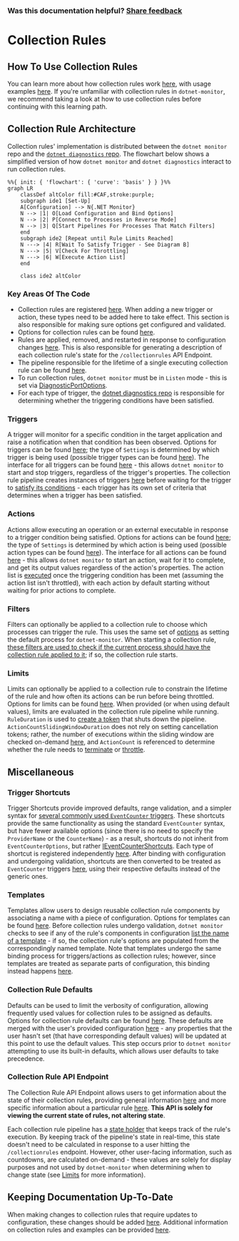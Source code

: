 
### Was this documentation helpful? [Share feedback](https://www.research.net/r/DGDQWXH?src=documentation%2FlearningPath%2Fcollectionrules)

# Collection Rules

## How To Use Collection Rules

You can learn more about how collection rules work [here](https://github.com/dotnet/dotnet-monitor/blob/main/documentation/collectionrules/collectionrules.md#collection-rules), with usage examples [here](https://github.com/dotnet/dotnet-monitor/blob/main/documentation/collectionrules/collectionruleexamples.md). If you're unfamiliar with collection rules in `dotnet-monitor`, we recommend taking a look at how to use collection rules before continuing with this learning path.

## Collection Rule Architecture

Collection rules' implementation is distributed between the `dotnet monitor` repo and the [`dotnet diagnostics` repo](https://github.com/dotnet/diagnostics). The flowchart below shows a simplified version of how `dotnet monitor` and `dotnet diagnostics` interact to run collection rules.

```mermaid
%%{ init: { 'flowchart': { 'curve': 'basis' } } }%%
graph LR
    classDef altColor fill:#CAF,stroke:purple;
    subgraph ide1 [Set-Up]
    A[Configuration] --> N{.NET Monitor}
    N --> |1| O[Load Configuration and Bind Options]
    N --> |2| P[Connect to Processes in Reverse Mode]    
    N --> |3| Q[Start Pipelines For Processes That Match Filters]
    end
    subgraph ide2 [Repeat until Rule Limits Reached]
    N ---> |4| R[Wait To Satisfy Trigger - See Diagram B]
    N ---> |5| V[Check For Throttling]
    N ---> |6| W[Execute Action List]
    end
    
    class ide2 altColor
```

### Key Areas Of The Code

* Collection rules are registered [here](https://github.com/dotnet/dotnet-monitor/blob/02b7e1367fdb4bf35f33f892cca702c3218231d3/src/Tools/dotnet-monitor/ServiceCollectionExtensions.cs#L140). When adding a new trigger or action, these types need to be added here to take effect. This section is also responsible for making sure options get configured and validated.
* Options for collection rules can be found [here](https://github.com/dotnet/dotnet-monitor/blob/02b7e1367fdb4bf35f33f892cca702c3218231d3/src/Tools/dotnet-monitor/CollectionRules/Options/CollectionRuleOptions.cs).
* Rules are applied, removed, and restarted in response to configuration changes [here](https://github.com/dotnet/dotnet-monitor/blob/02b7e1367fdb4bf35f33f892cca702c3218231d3/src/Tools/dotnet-monitor/CollectionRules/CollectionRuleService.cs). This is also responsible for generating a description of each collection rule's state for the `/collectionrules` API Endpoint.
* The pipeline responsible for the lifetime of a single executing collection rule can be found [here](https://github.com/dotnet/dotnet-monitor/blob/02b7e1367fdb4bf35f33f892cca702c3218231d3/src/Tools/dotnet-monitor/CollectionRules/CollectionRulePipeline.cs#L54).
* To run collection rules, `dotnet monitor` must be in `Listen` mode - this is set via [DiagnosticPortOptions](https://github.com/dotnet/dotnet-monitor/blob/02b7e1367fdb4bf35f33f892cca702c3218231d3/src/Microsoft.Diagnostics.Monitoring.Options/DiagnosticPortOptions.cs).
* For each type of trigger, the [dotnet diagnostics repo](https://github.com/dotnet/diagnostics/blob/v6.0.351802/src/Microsoft.Diagnostics.Monitoring.EventPipe/Triggers/ITraceEventTrigger.cs#L29) is responsible for determining whether the triggering conditions have been satisfied.

### Triggers

A trigger will monitor for a specific condition in the target application and raise a notification when that condition has been observed. Options for triggers can be found [here](https://github.com/dotnet/dotnet-monitor/blob/02b7e1367fdb4bf35f33f892cca702c3218231d3/src/Tools/dotnet-monitor/CollectionRules/Options/CollectionRuleTriggerOptions.cs); the type of `Settings` is determined by which trigger is being used (possible trigger types can be found [here](https://github.com/dotnet/dotnet-monitor/tree/02b7e1367fdb4bf35f33f892cca702c3218231d3/src/Tools/dotnet-monitor/CollectionRules/Options/Triggers)). The interface for all triggers can be found [here](https://github.com/dotnet/dotnet-monitor/blob/02b7e1367fdb4bf35f33f892cca702c3218231d3/src/Tools/dotnet-monitor/CollectionRules/Triggers/ICollectionRuleTrigger.cs) - this allows `dotnet monitor` to start and stop triggers, regardless of the trigger's properties. The collection rule pipeline creates instances of triggers [here](https://github.com/dotnet/dotnet-monitor/blob/02b7e1367fdb4bf35f33f892cca702c3218231d3/src/Tools/dotnet-monitor/CollectionRules/CollectionRulePipeline.cs#L99) before waiting for the trigger to [satisfy its conditions](https://github.com/dotnet/diagnostics/blob/v6.0.351802/src/Microsoft.Diagnostics.Monitoring.EventPipe/Triggers/Pipelines/TraceEventTriggerPipeline.cs#L107) - each trigger has its own set of criteria that determines when a trigger has been satisfied. 

### Actions

Actions allow executing an operation or an external executable in response to a trigger condition being satisfied. Options for actions can be found [here](https://github.com/dotnet/dotnet-monitor/blob/02b7e1367fdb4bf35f33f892cca702c3218231d3/src/Tools/dotnet-monitor/CollectionRules/Options/CollectionRuleActionOptions.cs); the type of `Settings` is determined by which action is being used (possible action types can be found [here](https://github.com/dotnet/dotnet-monitor/tree/02b7e1367fdb4bf35f33f892cca702c3218231d3/src/Tools/dotnet-monitor/CollectionRules/Options/Actions)). The interface for all actions can be found [here](https://github.com/dotnet/dotnet-monitor/blob/02b7e1367fdb4bf35f33f892cca702c3218231d3/src/Tools/dotnet-monitor/CollectionRules/Actions/ICollectionRuleAction.cs) - this allows `dotnet monitor` to start an action, wait for it to complete, and get its output values regardless of the action's properties. The action list is [executed](https://github.com/dotnet/dotnet-monitor/blob/02b7e1367fdb4bf35f33f892cca702c3218231d3/src/Tools/dotnet-monitor/CollectionRules/CollectionRulePipeline.cs#L149) once the triggering condition has been met (assuming the action list isn't throttled), with each action by default starting without waiting for prior actions to complete.

### Filters

Filters can optionally be applied to a collection rule to choose which processes can trigger the rule. This uses the same set of [options](https://github.com/dotnet/dotnet-monitor/blob/02b7e1367fdb4bf35f33f892cca702c3218231d3/src/Microsoft.Diagnostics.Monitoring.Options/ProcessFilterOptions.cs#L47) as setting the default process for `dotnet-monitor`. When starting a collection rule, [these filters are used to check if the current process should have the collection rule applied to it](https://github.com/dotnet/dotnet-monitor/blob/02b7e1367fdb4bf35f33f892cca702c3218231d3/src/Tools/dotnet-monitor/CollectionRules/CollectionRuleContainer.cs#L187); if so, the collection rule starts.

### Limits

Limits can optionally be applied to a collection rule to constrain the lifetime of the rule and how often its actions can be run before being throttled. Options for limits can be found [here](https://github.com/dotnet/dotnet-monitor/blob/02b7e1367fdb4bf35f33f892cca702c3218231d3/src/Tools/dotnet-monitor/CollectionRules/Options/CollectionRuleLimitsOptions.cs). When provided (or when using default values), limits are evaluated in the collection rule pipeline while running. `RuleDuration` is used to [create a token](https://github.com/dotnet/dotnet-monitor/blob/02b7e1367fdb4bf35f33f892cca702c3218231d3/src/Tools/dotnet-monitor/CollectionRules/CollectionRulePipeline.cs#L79) that shuts down the pipeline. `ActionCountSlidingWindowDuration` does not rely on setting cancellation tokens; rather, the number of executions within the sliding window are checked on-demand [here](https://github.com/dotnet/dotnet-monitor/blob/02b7e1367fdb4bf35f33f892cca702c3218231d3/src/Microsoft.Diagnostics.Monitoring.WebApi/CollectionRulePipelineState.cs#L211), and `ActionCount` is referenced to determine whether the rule needs to [terminate](https://github.com/dotnet/dotnet-monitor/blob/02b7e1367fdb4bf35f33f892cca702c3218231d3/src/Microsoft.Diagnostics.Monitoring.WebApi/CollectionRulePipelineState.cs#L194) or [throttle](https://github.com/dotnet/dotnet-monitor/blob/02b7e1367fdb4bf35f33f892cca702c3218231d3/src/Microsoft.Diagnostics.Monitoring.WebApi/CollectionRulePipelineState.cs#L234).

## Miscellaneous

### Trigger Shortcuts

Trigger Shortcuts provide improved defaults, range validation, and a simpler syntax for [several commonly used `EventCounter` triggers](https://github.com/dotnet/dotnet-monitor/tree/02b7e1367fdb4bf35f33f892cca702c3218231d3/src/Tools/dotnet-monitor/CollectionRules/Options/Triggers/EventCounterShortcuts). These shortcuts provide the same functionality as using the standard `EventCounter` syntax, but have fewer available options (since there is no need to specify the `ProviderName` or the `CounterName`) - as a result, shortcuts do not inherit from `EventCounterOptions`, but rather [IEventCounterShortcuts](https://github.com/dotnet/dotnet-monitor/blob/02b7e1367fdb4bf35f33f892cca702c3218231d3/src/Tools/dotnet-monitor/CollectionRules/Options/Triggers/EventCounterShortcuts/IEventCounterShortcuts.cs). Each type of shortcut is registered independently [here](https://github.com/dotnet/dotnet-monitor/blob/02b7e1367fdb4bf35f33f892cca702c3218231d3/src/Tools/dotnet-monitor/ServiceCollectionExtensions.cs#L158). After binding with configuration and undergoing validation, shortcuts are then converted to be treated as `EventCounter` triggers [here](https://github.com/dotnet/dotnet-monitor/blob/02b7e1367fdb4bf35f33f892cca702c3218231d3/src/Tools/dotnet-monitor/CollectionRules/Triggers/EventCounterTriggerFactory.cs), using their respective defaults instead of the generic ones.

### Templates

Templates allow users to design reusable collection rule components by associating a name with a piece of configuration. Options for templates can be found [here](https://github.com/dotnet/dotnet-monitor/blob/02b7e1367fdb4bf35f33f892cca702c3218231d3/src/Tools/dotnet-monitor/CollectionRules/Options/TemplateOptions.cs). Before collection rules undergo validation, `dotnet monitor` checks to see if any of the rule's components in configuration [list the name of a template](https://github.com/dotnet/dotnet-monitor/blob/02b7e1367fdb4bf35f33f892cca702c3218231d3/src/Tools/dotnet-monitor/CollectionRules/Configuration/CollectionRulePostConfigureNamedOptions.cs) - if so, the collection rule's options are populated from the correspondingly named template. Note that templates undergo the same binding process for triggers/actions as collection rules; however, since templates are treated as separate parts of configuration, this binding instead happens [here](https://github.com/dotnet/dotnet-monitor/blob/02b7e1367fdb4bf35f33f892cca702c3218231d3/src/Tools/dotnet-monitor/CollectionRules/Configuration/TemplatesConfigureNamedOptions.cs).

### Collection Rule Defaults

Defaults can be used to limit the verbosity of configuration, allowing frequently used values for collection rules to be assigned as defaults. Options for collection rule defaults can be found [here](https://github.com/dotnet/dotnet-monitor/blob/02b7e1367fdb4bf35f33f892cca702c3218231d3/src/Tools/dotnet-monitor/CollectionRules/Options/CollectionRuleDefaultsOptions.cs). These defaults are merged with the user's provided configuration [here](https://github.com/dotnet/dotnet-monitor/blob/02b7e1367fdb4bf35f33f892cca702c3218231d3/src/Tools/dotnet-monitor/CollectionRules/Options/DefaultCollectionRulePostConfigureOptions.cs) - any properties that the user hasn't set (that have corresponding default values) will be updated at this point to use the default values. This step occurs prior to `dotnet monitor` attempting to use its built-in defaults, which allows user defaults to take precedence.

### Collection Rule API Endpoint

The Collection Rule API Endpoint allows users to get information about the state of their collection rules, providing general information [here](https://github.com/dotnet/dotnet-monitor/blob/02b7e1367fdb4bf35f33f892cca702c3218231d3/src/Microsoft.Diagnostics.Monitoring.WebApi/Controllers/DiagController.cs#L525) and more specific information about a particular rule [here](https://github.com/dotnet/dotnet-monitor/blob/02b7e1367fdb4bf35f33f892cca702c3218231d3/src/Microsoft.Diagnostics.Monitoring.WebApi/Controllers/DiagController.cs#L550). **This API is solely for viewing the current state of rules, not altering state**.

Each collection rule pipeline has a [state holder](https://github.com/dotnet/dotnet-monitor/blob/02b7e1367fdb4bf35f33f892cca702c3218231d3/src/Microsoft.Diagnostics.Monitoring.WebApi/CollectionRulePipelineState.cs) that keeps track of the rule's execution. By keeping track of the pipeline's state in real-time, this state doesn't need to be calculated in response to a user hitting the `/collectionrules` endpoint. However, other user-facing information, such as countdowns, are calculated on-demand - these values are solely for display purposes and not used by `dotnet-monitor` when determining when to change state (see [Limits](#limits) for more information).

## Keeping Documentation Up-To-Date

When making changes to collection rules that require updates to configuration, these changes should be added [here](https://github.com/dotnet/dotnet-monitor/blob/02b7e1367fdb4bf35f33f892cca702c3218231d3/documentation/configuration/collection-rule-configuration.md). Additional information on collection rules and examples can be provided [here](https://github.com/dotnet/dotnet-monitor/tree/02b7e1367fdb4bf35f33f892cca702c3218231d3/documentation/collectionrules).
